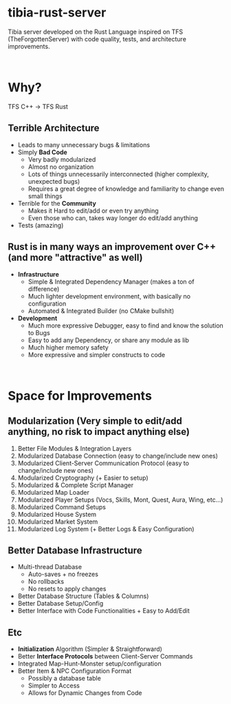 # tibia-rust-server
Tibia server developed on the Rust Language inspired on TFS (TheForgottenServer) with code quality, tests, and architecture improvements.

</br>

# Why?
TFS C++     →     TFS Rust

## Terrible **Architecture**
- Leads to many unnecessary bugs & limitations
- Simply **Bad Code**
  - Very badly modularized
  - Almost no organization
  - Lots of things unnecessarily interconnected (higher complexity, unexpected bugs)
  - Requires a great degree of knowledge and familiarity to change even small things
- Terrible for the **Community**
  - Makes it Hard to edit/add or even try anything
  - Even those who can, takes way longer do edit/add anything
- Tests (amazing)

## Rust is in many ways an improvement over C++ (and more "attractive" as well)
- **Infrastructure**
  - Simple & Integrated Dependency Manager (makes a ton of difference)
  - Much lighter development environment, with basically no configuration
  - Automated & Integrated Builder (no CMake bullshit)
- **Development**
  - Much more expressive Debugger, easy to find and know the solution to Bugs
  - Easy to add any Dependency, or share any module as lib
  - Much higher memory safety
  - More expressive and simpler constructs to code

</br>

# Space for Improvements
## **Modularization** (Very simple to edit/add anything, no risk to impact anything else)
  1. Better File Modules & Integration Layers
  2. Modularized Database Connection (easy to change/include new ones)
  3. Modularized Client-Server Communication Protocol (easy to change/include new ones)
  4. Modularized Cryptography (+ Easier to setup)
  5. Modularized & Complete Script Manager
  6. Modularized Map Loader
  7. Modularized Player Setups (Vocs, Skills, Mont, Quest, Aura, Wing, etc...)
  8. Modularized Command Setups
  9. Modularized House System
  10. Modularized Market System
  11. Modularized Log System (+ Better Logs & Easy Configuration)

## Better **Database Infrastructure**
- Multi-thread Database
  - Auto-saves + no freezes
  - No rollbacks
  - No resets to apply changes
- Better Database Structure (Tables & Columns)
- Better Database Setup/Config
- Better Interface with Code Functionalities + Easy to Add/Edit

## Etc
- **Initialization** Algorithm (Simpler & Straightforward)
- Better **Interface Protocols** between Client-Server Commands
- Integrated Map-Hunt-Monster setup/configuration
- Better Item & NPC Configuration Format
  - Possibly a database table
  - Simpler to Access
  - Allows for Dynamic Changes from Code
